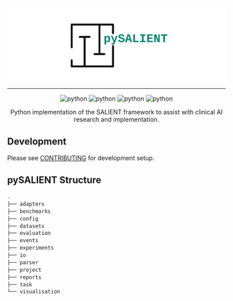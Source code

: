 <img src="logo/logo_3_no_border.svg" alt="pySALIENT" ></img>

***
<div align="center">
<img alt="python" src="https://img.shields.io/badge/license-%20%20GNU%20GPLv3%20-green?style=for-the-badge"></a>
<img alt="python" src="https://img.shields.io/badge/python-3.11-blue?style=for-the-badge"></a>
<img alt="python" src="https://img.shields.io/badge/code%20style-black-black?style=for-the-badge"></a>
<img alt="python" src="https://img.shields.io/badge/coverage-70-red?style=for-the-badge"></a>

Python implementation of the SALIENT framework to 
assist with clinical AI research and implementation.
</div>

## Development

Please see [CONTRIBUTING](CONTRIBUTING.md) for development setup.

## pySALIENT Structure

```bash
.
├── adapters
├── benchmarks
├── config
├── datasets
├── evaluation
├── events
├── experiments
├── io
├── parser
├── project
├── reports
├── task
└── visualisation
```


